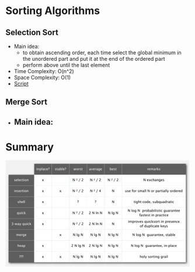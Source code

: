 # Sorting Algorithms
## Selection Sort
- Main idea: 
	- to obtain ascending order, each time select the global minimum in the unordered part and put it at the end of the ordered part
	- perform above until the last element
- Time Complexity: O(n^2)
- Space Complexity: O(1)
- [Script](src/select_sort.cpp)

## Merge Sort
- Main idea: 
	- 




# Summary

<!-- |           | inplace? | stable? |  worst  | average |  best  |   remarks    |
| :-----:   | :-----:  | :-----: | :-----: | :-----: | :-----:|   :-----:    |
| Selection |    X     |         | O(n^2/2)| O(n^2/2)|O(n^2/2)| N exchanges  | -->

![sorting_summary](sorting_summary.png)